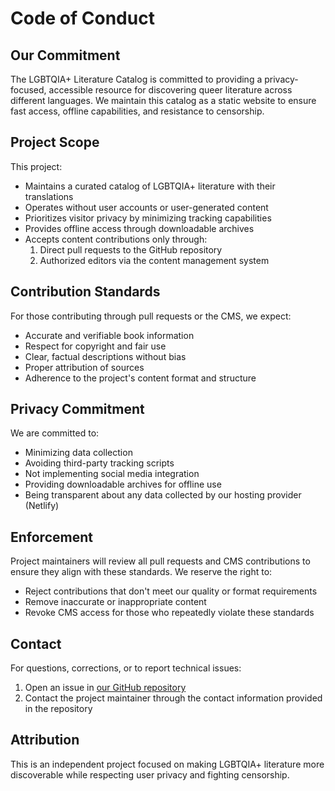 # Code of Conduct

## Our Commitment

The LGBTQIA+ Literature Catalog is committed to providing a privacy-focused, accessible resource for discovering queer literature across different languages. We maintain this catalog as a static website to ensure fast access, offline capabilities, and resistance to censorship.

## Project Scope

This project:

- Maintains a curated catalog of LGBTQIA+ literature with their translations
- Operates without user accounts or user-generated content
- Prioritizes visitor privacy by minimizing tracking capabilities
- Provides offline access through downloadable archives
- Accepts content contributions only through:
  1. Direct pull requests to the GitHub repository
  2. Authorized editors via the content management system

## Contribution Standards

For those contributing through pull requests or the CMS, we expect:

- Accurate and verifiable book information
- Respect for copyright and fair use
- Clear, factual descriptions without bias
- Proper attribution of sources
- Adherence to the project's content format and structure

## Privacy Commitment

We are committed to:

- Minimizing data collection
- Avoiding third-party tracking scripts
- Not implementing social media integration
- Providing downloadable archives for offline use
- Being transparent about any data collected by our hosting provider (Netlify)

## Enforcement

Project maintainers will review all pull requests and CMS contributions to ensure they align with these standards. We reserve the right to:

- Reject contributions that don't meet our quality or format requirements
- Remove inaccurate or inappropriate content
- Revoke CMS access for those who repeatedly violate these standards

## Contact

For questions, corrections, or to report technical issues:

1. Open an issue in [our GitHub repository](https://github.com/Dimm-ddr/loudlyproud)
2. Contact the project maintainer through the contact information provided in the repository

## Attribution

This is an independent project focused on making LGBTQIA+ literature more discoverable while respecting user privacy and fighting censorship.
